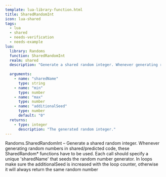 ```yaml
---
template: lua-library-function.html
title: SharedRandomInt
icon: lua-shared
tags:
  - lua
  - shared
  - needs-verification
  - needs-example
lua:
  library: Randoms
  function: SharedRandomInt
  realm: shared
  description: "Generate a shared random integer. Whenever generating random numbers in shared/predicted code, these SharedRandom* functions have to be used. Each call should specify a unique 'sharedName' that seeds the random number generator. In loops make sure the additionalSeed is increased with the loop counter, otherwise it will always return the same random number"
  
  arguments:
    - name: "sharedName"
      type: string
    - name: "min"
      type: number
    - name: "max"
      type: number
    - name: "additionalSeed"
      type: number
      default: "0"
  returns:
    - type: integer
      description: "The generated random integer."
---
```


<div class="lua__search__keywords">
Randoms.SharedRandomInt &#x2013; Generate a shared random integer. Whenever generating random numbers in shared/predicted code, these SharedRandom* functions have to be used. Each call should specify a unique 'sharedName' that seeds the random number generator. In loops make sure the additionalSeed is increased with the loop counter, otherwise it will always return the same random number
</div>
